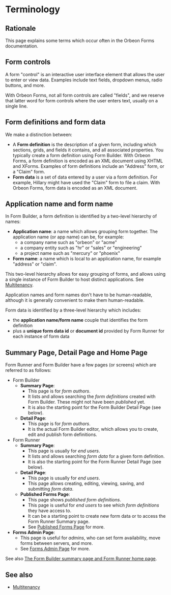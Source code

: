 # Terminology

## Rationale

This page explains some terms which occur often in the Orbeon Forms documentation.

## Form controls

A form "control" is an interactive user interface element that allows the user to enter or view data. Examples include text fields, dropdown menus, radio buttons, and more.

With Orbeon Forms, not all form controls are called "fields", and we reserve that latter word for form controls where the user enters text, usually on a single line.

## Form definitions and form data

We make a distinction between:

* A __Form definition__ is the description of a given form, including which sections, grids, and fields it contains, and all associated properties. You typically create a form definition using Form Builder. With Orbeon Forms, a form definition is encoded as an XML document using XHTML and XForms. Examples of form definitions include an "Address" form, or a "Claim" form.
* __Form data__ is a set of data entered by a user via a form definition. For example, Hillary might have used the "Claim" form to file a claim. With Orbeon Forms, form data is encoded as an XML document.

## Application name and form name

In Form Builder, a form definition is identified by a two-level hierarchy of names:

- __Application name__: a name which allows grouping form together. The application name (or app name) can be, for example:
  - a company name such as "orbeon" or "acme"
  - a company entity such as "hr" or "sales" or "engineering"
  - a project name such as "mercury" or "phoenix"
- __Form name__: a name which is local to an application name, for example "address" or "claim".

This two-level hierarchy allows for easy grouping of forms, and allows using a single instance of Form Builder to host distinct applications. See [Multitenancy](../feature/multitenancy.md).

Application names and form names don't have to be human-readable, although it is generally convenient to make them human-readable.

Form data is identified by a three-level hierarchy which includes:

- the __application name/form name__ couple that identifies the form definition
- plus a __unique form data id__ or __document id__ provided by Form Runner for each instance of form data

## Summary Page, Detail Page and Home Page

Form Runner and Form Builder have a few pages (or screens) which are referred to as follows:

- Form Builder
  - __Summary Page__:
    - This page is for *form authors*.
    - It lists and allows searching the *form definitions* created with Form Builder. These might not have been *published* yet.
    - It is also the starting point for the Form Builder Detail Page (see below).
  - __Detail Page__:
    - This page is for *form authors*.
    - It is the actual Form Builder editor, which allows you to create, edit and publish form definitions.
- Form Runner
  - __Summary Page__:
    - This page is usually for *end users*.
    - It lists and allows searching *form data* for a given form definition.
    - It is also the starting point for the Form Runner Detail Page (see below).
  - __Detail Page__:
    - This page is usually for *end users*.
    - This page allows creating, editing, viewing, saving, and submitting *form data*.
  - __Published Forms Page__:
    - This page shows *published form definitions*.
    - This page is useful for *end users* to see which *form definitions* they have access to.
    - It can be a starting point to create new form data or to access the Form Runner Summary page.
    - See [Published Forms Page](/form-runner/feature/published-forms-page.md) for more.
- __Forms Admin Page__:
    - This page is useful for *admins*, who can set form availability, move forms between servers, and more.
    - See [Forms Admin Page](/form-runner/feature/forms-admin-page.md) for more.

See also [The Form Builder summary page and Form Runner home page](https://blog.orbeon.com/2014/06/the-form-builder-summary-page-and-form.html).

## See also 

- [Multitenancy](/form-runner/feature/multitenancy.md)

